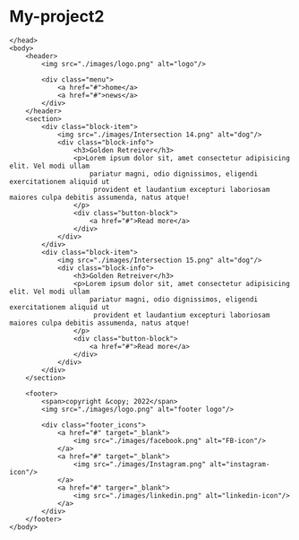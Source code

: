 # My-project2
<html>
    <head>
        <title>ჩემი პირველი ვებ გვერდი</title>
        <link rel="stylesheet" href="./style.css"/>
       
    </head>
    <body>
        <header>
            <img src="./images/logo.png" alt="logo"/>

            <div class="menu">
                <a href="#">home</a>
                <a href="#">news</a>
            </div>
        </header>
        <section>
            <div class="block-item">
                <img src="./images/Intersection 14.png" alt="dog"/>
                <div class="block-info">
                    <h3>Golden Retreiver</h3>
                    <p>Lorem ipsum dolor sit, amet consectetur adipisicing elit. Vel modi ullam 
                        pariatur magni, odio dignissimos, eligendi exercitationem aliquid ut
                         provident et laudantium excepturi laboriosam maiores culpa debitis assumenda, natus atque!
                    </p>
                    <div class="button-block">
                        <a href="#">Read more</a>
                    </div>
                </div>
            </div>
            <div class="block-item">
                <img src="./images/Intersection 15.png" alt="dog"/>
                <div class="block-info">
                    <h3>Golden Retreiver</h3>
                    <p>Lorem ipsum dolor sit, amet consectetur adipisicing elit. Vel modi ullam 
                        pariatur magni, odio dignissimos, eligendi exercitationem aliquid ut
                         provident et laudantium excepturi laboriosam maiores culpa debitis assumenda, natus atque!
                    </p>
                    <div class="button-block">
                        <a href="#">Read more</a>
                    </div>
                </div>
            </div>
        </section>

        <footer>
            <span>copyright &copy; 2022</span>
            <img src="./images/logo.png" alt="footer logo"/>

            <div class="footer_icons">
                <a href="#" target="_blank">
                    <img src="./images/facebook.png" alt="FB-icon"/>
                </a>
                <a href="#" target="_blank">
                    <img src="./images/Instagram.png" alt="instagram-icon"/>
                </a>
                <a href="#" targer="_blank">
                    <img src="./images/linkedin.png" alt="linkedin-icon"/>
                </a>
            </div>
        </footer>
    </body>
</html>